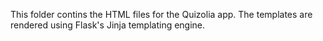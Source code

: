 This folder contins the HTML files for the Quizolia app. The templates are rendered using Flask's Jinja templating engine.